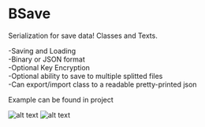 # BSave
Serialization for save data! Classes and Texts.  

-Saving and Loading  
-Binary or JSON format  
-Optional Key Encryption  
-Optional ability to save to multiple splitted files  
-Can export/import class to a readable pretty-printed json  

Example can be found in project  

![alt text](https://s8.postimg.cc/3srbg5ymr/bsave_example.png)
![alt text](https://s8.postimg.cc/6mugtmvo3/bsave_example2.png)
